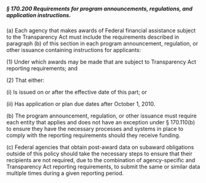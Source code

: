 ##### § 170.200 Requirements for program announcements, regulations, and application instructions. #####

(a) Each agency that makes awards of Federal financial assistance subject to the Transparency Act must include the requirements described in paragraph (b) of this section in each program announcement, regulation, or other issuance containing instructions for applicants:

(1) Under which awards may be made that are subject to Transparency Act reporting requirements; and

(2) That either:

(i) Is issued on or after the effective date of this part; or

(ii) Has application or plan due dates after October 1, 2010.

(b) The program announcement, regulation, or other issuance must require each entity that applies and does not have an exception under § 170.110(b) to ensure they have the necessary processes and systems in place to comply with the reporting requirements should they receive funding.

(c) Federal agencies that obtain post-award data on subaward obligations outside of this policy should take the necessary steps to ensure that their recipients are not required, due to the combination of agency-specific and Transparency Act reporting requirements, to submit the same or similar data multiple times during a given reporting period.